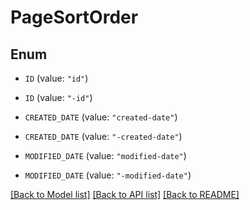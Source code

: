 # PageSortOrder

## Enum


* `ID` (value: `"id"`)

* `ID` (value: `"-id"`)

* `CREATED_DATE` (value: `"created-date"`)

* `CREATED_DATE` (value: `"-created-date"`)

* `MODIFIED_DATE` (value: `"modified-date"`)

* `MODIFIED_DATE` (value: `"-modified-date"`)


[[Back to Model list]](../README.md#documentation-for-models) [[Back to API list]](../README.md#documentation-for-api-endpoints) [[Back to README]](../README.md)


